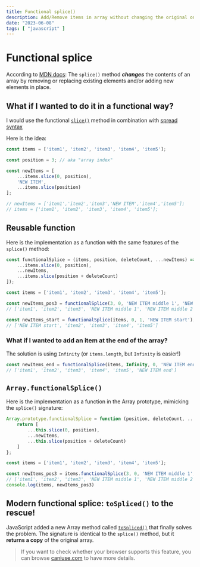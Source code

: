 ```yaml
---
title: Functional splice()
description: Add/Remove items in array without changing the original one
date: "2023-06-08"
tags: [ "javascript" ]
---
```


# Functional splice

According to [MDN docs](https://developer.mozilla.org/en-US/docs/Web/JavaScript/Reference/Global_Objects/Array/splice):
The `splice()` method **_changes_** the contents of an array by removing or replacing existing elements and/or adding
new elements in place.

## What if I wanted to do it in a functional way?

I would use the
functional [`slice()`](https://developer.mozilla.org/en-US/docs/Web/JavaScript/Reference/Global_Objects/Array/slice)
method in combination
with [spread syntax](https://developer.mozilla.org/en-US/docs/Web/JavaScript/Reference/Operators/Spread_syntax)

Here is the idea:

```javascript
const items = ['item1', 'item2', 'item3', 'item4', 'item5'];

const position = 3; // aka "array index"

const newItems = [
    ...items.slice(0, position),
    'NEW ITEM',
    ...items.slice(position)
];

// newItems = ['item1','item2','item3','NEW ITEM','item4','item5'];
// items = ['item1', 'item2', 'item3', 'item4', 'item5'];
```

## Reusable function

Here is the implementation as a function with the same features of the `splice()` method:

```javascript
const functionalSplice = (items, position, deleteCount, ...newItems) => ([
    ...items.slice(0, position),
    ...newItems,
    ...items.slice(position + deleteCount)
]);

const items = ['item1', 'item2', 'item3', 'item4', 'item5'];

const newItems_pos3 = functionalSplice(3, 0, 'NEW ITEM middle 1', 'NEW ITEM middle 2');
// ['item1', 'item2', 'item3', 'NEW ITEM middle 1', 'NEW ITEM middle 2', 'item4', 'item5']

const newItems_start = functionalSplice(items, 0, 1, 'NEW ITEM start');
// ['NEW ITEM start', 'item2', 'item3', 'item4', 'item5']
```

### What if I wanted to add an item at the end of the array?

The solution is using `Infinity` (or `items.length`, but `Infinity` is easier!)

```javascript
const newItems_end = functionalSplice(items, Infinity, 0, 'NEW ITEM end');
// ['item1', 'item2', 'item3', 'item4', 'item5', 'NEW ITEM end']
```

## `Array.functionalSplice()`

Here is the implementation as a function in the Array prototype, mimicking the `splice()` signature:

```javascript
Array.prototype.functionalSplice = function (position, deleteCount, ...newItems) {
    return [
        ...this.slice(0, position),
        ...newItems,
        ...this.slice(position + deleteCount)
    ]
};

const items = ['item1', 'item2', 'item3', 'item4', 'item5'];

const newItems_pos3 = items.functionalSplice(3, 0, 'NEW ITEM middle 1', 'NEW ITEM middle 2');
// ['item1', 'item2', 'item3', 'NEW ITEM middle 1', 'NEW ITEM middle 2', 'item4', 'item5']
console.log(items, newItems_pos3)
```

## Modern functional splice: `toSpliced()` to the rescue!

JavaScript added a new Array method
called [`toSpliced()`](https://developer.mozilla.org/en-US/docs/Web/JavaScript/Reference/Global_Objects/Array/toSpliced)
that finally solves the problem.
The signature is identical to the `splice()` method, but it **returns a copy** of the original array.

> If you want to check whether your browser supports this feature, you can
> browse [caniuse.com](https://caniuse.com/mdn-javascript_builtins_array_tospliced) to have more details.
